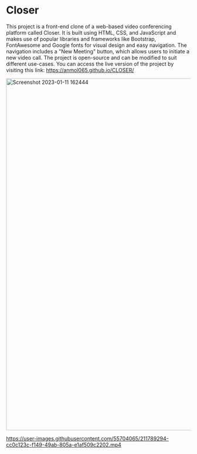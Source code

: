 # Closer
This project is a front-end clone of a web-based video conferencing platform called Closer. It is built using HTML, CSS, and JavaScript and makes use of popular libraries and frameworks like Bootstrap, FontAwesome and Google fonts for visual design and easy navigation. 
The navigation includes a "New Meeting" button, which allows users to initiate a new video call. The project is open-source and can be modified to suit different use-cases. You can access the live version of the project by visiting this link: https://anmol065.github.io/CLOSER/


<img width="960" alt="Screenshot 2023-01-11 162444" src="https://user-images.githubusercontent.com/55704065/211788580-a4f02cba-9f33-4db2-a76e-e1d627894da5.png">


https://user-images.githubusercontent.com/55704065/211789294-cc0c123c-f149-49ab-805a-e1af509c2202.mp4

